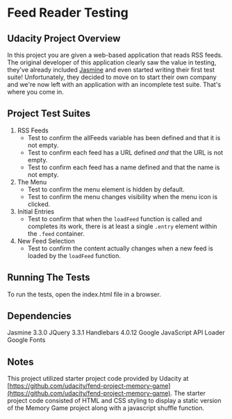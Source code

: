 
# Feed Reader Testing

## Udacity Project Overview

In this project you are given a web-based application that reads RSS feeds. The original developer of this application clearly saw the value in testing, they've already included [Jasmine](http://jasmine.github.io/) and even started writing their first test suite! Unfortunately, they decided to move on to start their own company and we're now left with an application with an incomplete test suite. That's where you come in.

## Project Test Suites

1. RSS Feeds
    * Test to confirm the allFeeds variable has been defined and that it is not empty.
    * Test to confirm each feed has a URL defined _and_ that the URL is not empty.
    * Test to confirm each feed has a name defined and that the name is not empty.
2. The Menu
    * Test to confirm the menu element is hidden by default.
    * Test to confirm the menu changes visibility when the menu icon is clicked.
3. Initial Entries
    * Test to confirm that when the `loadFeed` function is called and completes its work, there is at least a single `.entry` element within the `.feed` container.
4. New Feed Selection
    * Test to confirm the content actually changes when a new feed is loaded by the `loadFeed` function.

## Running The Tests

To run the tests, open the index.html file in a browser.

## Dependencies

Jasmine 3.3.0
JQuery 3.3.1
Handlebars 4.0.12
Google JavaScript API Loader
Google Fonts

## Notes

This project utilized starter project code provided by Udacity at [https://github.com/udacity/fend-project-memory-game](https://github.com/udacity/fend-project-memory-game).  The starter project code consisted of HTML and CSS styling to display a static version of the Memory Game project along with a javascript shuffle function.
